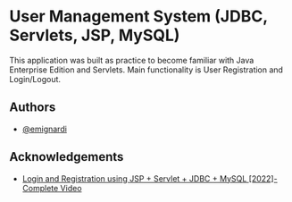 # User Management System (JDBC, Servlets, JSP, MySQL)

This application was built as practice to become familiar with Java Enterprise Edition and Servlets. Main functionality is User Registration and Login/Logout.
## Authors

- [@emignardi](https://github.com/emignardi)


## Acknowledgements

 - [Login and Registration using JSP + Servlet + JDBC + MySQL [2022]-Complete Video](https://www.youtube.com/watch?v=zdWfyBXO2iU&t=0s)
